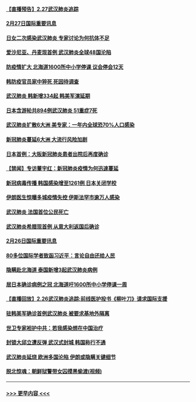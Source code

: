 #### [【直播预告】2.27武汉肺炎追踪](../pages/prog202/a102786956.md?t=02272131) 
#### [2月27日国际重要讯息](../pages/prog202/a102786975.md?t=02272131) 
#### [日女二次感染武汉肺炎 专家讨论为何抗体不足](../pages/prog202/a102786981.md?t=02272131) 
#### [爱沙尼亚、丹麦现首例 武汉肺炎全球48国沦陷](../pages/prog202/a102786906.md?t=02272131) 
#### [防疫情扩大 北海道1600所中小学停课 议会停会12天](../pages/prog202/a102786796.md?t=02272131) 
#### [韩防疫官员家中猝死 死因待调查](../pages/prog202/a102786836.md?t=02272131) 
#### [武汉肺炎 韩新增334起 韩美军演延期](../pages/prog202/a102786755.md?t=02272131) 
#### [日本含游轮共894例武汉肺炎 51重症7死](../pages/prog202/a102786748.md?t=02272131) 
#### [武汉肺炎扩散6大洲 美专家：一年内全球恐70%人口感染](../pages/prog202/a102786713.md?t=02272131) 
#### [新冠肺炎蔓延6大洲 大流行风险加剧](../pages/prog202/a102786582.md?t=02272131) 
#### [日本首例：大阪新冠肺炎患者出院后再度确诊](../pages/prog202/a102786519.md?t=02272131) 
#### [【禁闻】专访董宇红：新冠肺炎疫情为何迅速蔓延](../pages/prog202/a102786462.md?t=02272131) 
#### [新冠病毒传播 韩国感染增至1261例 日本关闭学校](../pages/prog202/a102786378.md?t=02272131) 
#### [伊朗医生惊曝多城疫情失控 伊斯法罕市逾万人感染](../pages/prog202/a102786352.md?t=02272131) 
#### [武汉肺炎 法国首位公民死亡](../pages/prog202/a102786286.md?t=02272131) 
#### [武汉肺炎希腊现首例 从意大利返国后确诊](../pages/prog202/a102786272.md?t=02272131) 
#### [2月26日国际重要讯息](../pages/prog202/a102786088.md?t=02272131) 
#### [80多位国际学者致函习近平：言论自由还给人民](../pages/prog202/a102786009.md?t=02272131) 
#### [隐瞒赴北海道 泰国新增3起武汉肺炎病例](../pages/prog202/a102786065.md?t=02272131) 
#### [居日本确诊病例之冠 北海道吁1600所中小学停课一周](../pages/prog202/a102786045.md?t=02272131) 
#### [【直播回放】2.26武汉肺炎追踪:前线医护投书《柳叶刀》请求国际支援](../pages/prog202/a102786048.md?t=02272131) 
#### [驻韩美军确诊首例武汉肺炎 被要求基地外隔离](../pages/prog202/a102785964.md?t=02272131) 
#### [世卫专家袒护中共：若我感染想在中国治疗](../pages/prog202/a102785921.md?t=02272131) 
#### [封锁大邱立遭反弹 武汉式封城 韩国称行不通](../pages/prog202/a102785940.md?t=02272131) 
#### [武汉肺炎延烧 欧洲多国沦陷 伊朗或隐瞒关键细节](../pages/prog202/a102785858.md?t=02272131) 
#### [脱北惊魂：朝鲜狱警带女囚摸黑偷渡(视频)](../pages/prog202/a102785824.md?t=02272131) 

----
#### [ >>> 更早内容 <<< ](../indexes/prog202-earlier.md)

